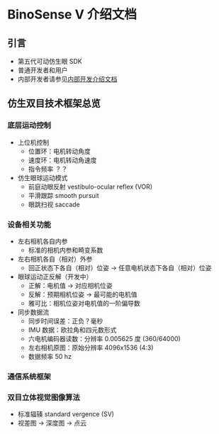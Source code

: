 # BinoSense V 介绍文档

## 引言

+ 第五代可动仿生眼 SDK
+ 普通开发者和用户
+ 内部开发者请参见[内部开发介绍文档](md_internal_README.html)

## 仿生双目技术框架总览

### 底层运动控制

+ 上位机控制
  + 位置环：电机转动角度
  + 速度环：电机转动角速度
  + 指令频率 ？？
+ 仿生眼球运动模式
  + 前庭动眼反射 vestibulo-ocular reflex (VOR)
  + 平滑跟踪 smooth pursuit
  + 眼跳扫视 saccade

### 设备相关功能

+ 左右相机各自内参
  + 标准的相机内参和畸变系数
+ 左右相机各自（相对）外参
  + 回正状态下各自（相对）位姿 → 任意电机状态下各自（相对）位姿
+ 眼球运动正反解（开发中）
  + 正解：电机值 → 对应相机位姿
  + 反解：预期相机位姿 → 最可能的电机值
  + 雅可比：相机位姿对电机值的一阶偏导数
+ 同步数据流
  + 同步时间误差：正负？毫秒
  + IMU 数据：欧拉角和四元数形式
  + 六电机编码器读数：分辨率 0.005625 度 (360/64000)
  + 左右相机原图：原始分辨率 4096x1536 (4:3)
  + 数据频率 50 hz

### 通信系统框架

### 双目立体视觉图像算法

+ 标准辐辏 standard vergence (SV)
+ 视差图 → 深度图 → 点云